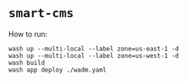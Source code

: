 # `smart-cms`

How to run:

```shell
wash up --multi-local --label zone=us-east-1 -d
wash up --multi-local --label zone=us-west-1 -d
wash build
wash app deploy ./wadm.yaml
```